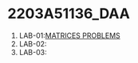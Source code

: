 # 2203A51136_DAA
1. LAB-01:[MATRICES PROBLEMS]("https://github.com/karthikeyan0741/2203A51136_DAA/blob/main/DAA_LAB_001_.ipynb")
2. LAB-02:[]("")
3. LAB-03:[]("")
